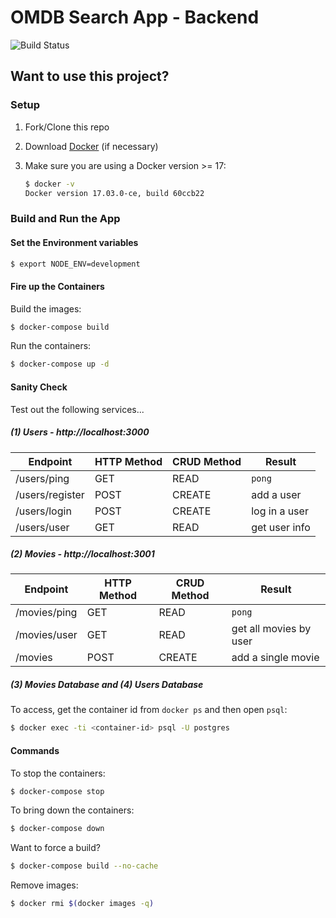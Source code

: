 # OMDB Search App - Backend

![Build Status](https://codebuild.us-east-2.amazonaws.com/badges?uuid=eyJlbmNyeXB0ZWREYXRhIjoiQXpBaHpqVzZUVFlFYVZYQWdGblhRT1BNVjFhYUhpT1d3VkJMd1hNSmcxby90TWt1bndKNVQ3Y0Y5SS9yUlBnOGpHN2RkV0NjcERiZ28vekVvWmRya1ZVPSIsIml2UGFyYW1ldGVyU3BlYyI6Ill0dkllVDMrTnpMZ2l5d0kiLCJtYXRlcmlhbFNldFNlcmlhbCI6MX0%3D&branch=master)

## Want to use this project?

### Setup

1. Fork/Clone this repo

1. Download [Docker](https://docs.docker.com/docker-for-mac/install/) (if necessary)

1. Make sure you are using a Docker version >= 17:

    ```sh
    $ docker -v
    Docker version 17.03.0-ce, build 60ccb22
    ```

### Build and Run the App

#### Set the Environment variables

```sh
$ export NODE_ENV=development
```

#### Fire up the Containers

Build the images:

```sh
$ docker-compose build
```

Run the containers:

```sh
$ docker-compose up -d
```

#### Sanity Check

Test out the following services...

##### (1) Users - http://localhost:3000

| Endpoint        | HTTP Method | CRUD Method | Result        |
|-----------------|-------------|-------------|---------------|
| /users/ping     | GET         | READ        | `pong`        |
| /users/register | POST        | CREATE      | add a user    |
| /users/login    | POST        | CREATE      | log in a user |
| /users/user     | GET         | READ        | get user info |

##### (2) Movies - http://localhost:3001

| Endpoint      | HTTP Method | CRUD Method | Result                    |
|---------------|-------------|-------------|---------------------------|
| /movies/ping  | GET         | READ        | `pong`                    |
| /movies/user  | GET         | READ        | get all movies by user    |
| /movies       | POST        | CREATE      | add a single movie        |

##### (3) Movies Database and (4) Users Database

To access, get the container id from `docker ps` and then open `psql`:

```sh
$ docker exec -ti <container-id> psql -U postgres
```

#### Commands

To stop the containers:

```sh
$ docker-compose stop
```

To bring down the containers:

```sh
$ docker-compose down
```

Want to force a build?

```sh
$ docker-compose build --no-cache
```

Remove images:

```sh
$ docker rmi $(docker images -q)
```
